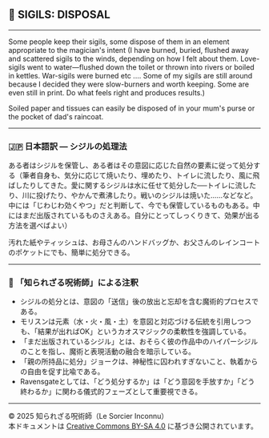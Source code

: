 ## 🧛 SIGILS: DISPOSAL

---

Some people keep their sigils, some dispose of them in an element appropriate to the magician's intent (I have burned, buried, flushed away and scattered sigils to the winds, depending on how I felt about them. Love-sigils went to water—flushed down the toilet or thrown into rivers or boiled in kettles. War-sigils were burned etc .... Some of my sigils are still around because I decided they were slow-burners and worth keeping. Some are even still in print. Do what feels right and produces results.)

Soiled paper and tissues can easily be disposed of in your mum's purse or the pocket of dad's raincoat.

---

### 🇯🇵 日本語訳 — シジルの処理法

ある者はシジルを保管し、ある者はその意図に応じた自然の要素に従って処分する（筆者自身も、気分に応じて焼いたり、埋めたり、トイレに流したり、風に飛ばしたりしてきた。愛に関するシジルは水に任せて処分した──トイレに流したり、川に投げたり、やかんで煮沸したり。戦いのシジルは焼いた……などなど。中には「じわじわ効くやつ」だと判断して、今でも保管しているものもある。中にはまだ出版されているものさえある。自分にとってしっくりきて、効果が出る方法を選べばよい）

汚れた紙やティッシュは、お母さんのハンドバッグか、お父さんのレインコートのポケットにでも、簡単に処分できる。

---

### 🐌 「知られざる呪術師」による注釈

- シジルの処分とは、意図の「送信」後の放出と忘却を含む魔術的プロセスである。
- モリスンは元素（水・火・風・土）を意図と対応づける伝統を引用しつつも、「結果が出ればOK」というカオスマジックの柔軟性を強調している。
- 「まだ出版されているシジル」とは、おそらく彼の作品中のハイパーシジルのことを指し、魔術と表現活動の融合を暗示している。
- 「親の所持品に処分」ジョークは、神秘性に囚われすぎないこと、執着からの自由を促す比喩である。
- Ravensgateとしては、「どう処分するか」は「どう意図を手放すか」「どう終わるか」に関わる儀式的フェーズとして重要視できる。

---

© 2025 知られざる呪術師（Le Sorcier Inconnu）  
本ドキュメントは [Creative Commons BY-SA 4.0](https://creativecommons.org/licenses/by-sa/4.0/deed.ja) に基づき公開されています。
